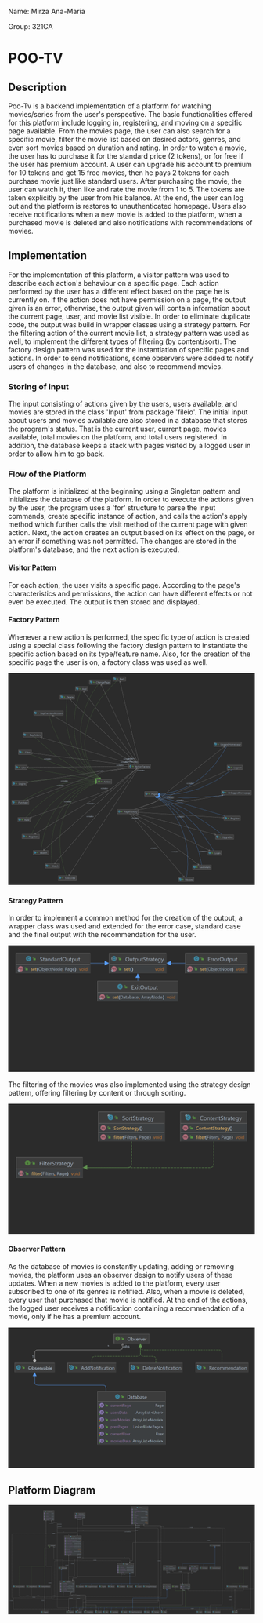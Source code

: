 Name: Mirza Ana-Maria

Group: 321CA

# POO-TV

Description
-
Poo-Tv is a backend implementation of a platform for watching movies/series
from the user's perspective.
The basic functionalities offered for this platform include
logging in, registering, and moving on a specific page available.
From the movies page, the user can also search for a specific movie, filter the
movie list based on desired actors, genres, and even sort movies
based on duration and rating. In order to watch a movie, the user has to purchase
it for the standard price (2 tokens), or for free if the
user has premium account. A user can upgrade his account to
premium for 10 tokens and get 15 free movies, then he pays 2 tokens
for each purchase movie just like standard users. After purchasing
the movie, the user can watch it, then like and rate the
movie from 1 to 5. The tokens are taken explicitly by the
user from his balance. At the end, the user can log out and
the platform is restores to unauthenticated homepage.
Users also receive notifications when a new movie is added
to the platform, when a purchased movie is deleted and 
also notifications with recommendations of movies.

Implementation
-
For the implementation of this platform, a visitor pattern was used
to describe each action's behaviour on a specific page. Each action
performed by the user has a different effect based on the page he
is currently on. If the action does not have permission on a page,
the output given is an error, otherwise, the output given will contain
information about the current page, user, and movie list visible.
In order to eliminate duplicate code, the output was build in wrapper
classes using a strategy pattern.
For the filtering action of the current movie list, a strategy pattern
was used as well, to implement the different types of filtering (by content/sort).
The factory design pattern was used for the instantiation of specific
pages and actions. In order to send notifications, some observers were
added to notify users of changes in the database, and also
to recommend movies.


### Storing of input
The input consisting of actions given by the users, users available,
and movies are stored in the class 'Input' from package 'fileio'.
The initial input about users and movies available are also
stored in a database that stores the program's status. That is
the current user, current page, movies available, total movies on
the platform, and total users registered. In addition, the database
keeps a stack with pages visited by a logged user in order to allow
him to go back.

### Flow of the Platform
The platform is initialized at the beginning using a Singleton pattern
and initializes the database of the platform. In order to execute the
actions given by the user, the program uses a 'for' structure to
parse the input commands, create specific instance of action, and
calls the action's apply method which further calls the visit
method of the current page with given action.
Next, the action creates an output based on its effect on the page,
or an error if something was not permitted. The changes are stored
in the platform's database, and the next action is executed.

#### Visitor Pattern
For each action, the user visits a specific page. According to the
page's characteristics and permissions, the action can have different
effects or not even be executed. The output is then stored and displayed.

#### Factory Pattern
Whenever a new action is performed, the specific type of action
is created using a special class following the factory design
pattern to instantiate the specific action based on its type/feature
name. Also, for the creation of the specific page the user is on,
a factory class was used as well.

![Program Diagram](factories.png)

#### Strategy Pattern
In order to implement a common method for the creation of the output,
a wrapper class was used and extended for the error case, standard case
and the final output with the recommendation for the user.

![Program Diagram](outputStrategy.png)

The filtering of the movies was also implemented using the strategy
design pattern, offering filtering by content or through sorting.

![Program Diagram](filterStrategy.png)

#### Observer Pattern
As the database of movies is constantly updating, adding or removing
movies, the platform uses an observer design to notify users of these
updates. When a new movies is added to the platform, every user subscribed
to one of its genres is notified. Also, when a movie is deleted, every
user that purchased that movie is notified. At the end of the actions,
the logged user receives a notification containing a recommendation
of a movie, only if he has a premium account.

![Program Diagram](observerPattern.png)

Platform Diagram
-
![Program Diagram](platform.png)
